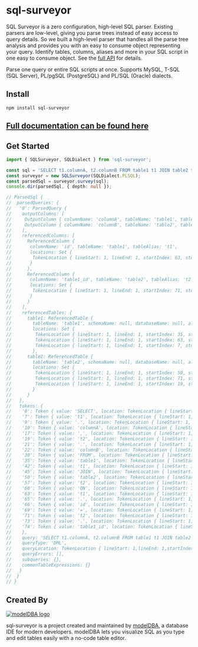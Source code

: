 # sql-surveyor

SQL Surveyor is a zero configuration, high-level SQL parser. Existing parsers are low-level, giving you parse trees instead of
easy access to query details. So we built a high-level parser that handles all the parse tree analysis and
provides you with an easy to consume object representing your query. Identify tables, columns, aliases 
and more in your SQL script in one easy to consume object. See the [full API](https://modeldba.com/sql-surveyor/api) for details.

Parse one query or entire SQL scripts at once.
Supports MySQL, T-SQL (SQL Server), PL/pgSQL (PostgreSQL) and PL/SQL (Oracle) dialects.

## Install
```shell
npm install sql-surveyor
```

## [Full documentation can be found here](https://modeldba.com/sql-surveyor/docs/)

## Get Started

```typescript
import { SQLSurveyor, SQLDialect } from 'sql-surveyor';

const sql = 'SELECT t1.columnA, t2.columnB FROM table1 t1 JOIN table2 t2 ON t1.id = t2.table1_id';
const surveyor = new SQLSurveyor(SQLDialect.PLSQL);
const parsedSql = surveyor.survey(sql);
console.dir(parsedSql, { depth: null });

// ParsedSql {
//  parsedQueries: {
//   '0': ParsedQuery {
//    outputColumns: [
//     OutputColumn { columnName: 'columnA', tableName: 'table1', tableAlias: 't1'},
//     OutputColumn { columnName: 'columnB', tableName: 'table2', tableAlias: 't2'}
//    ],
//    referencedColumns: [
//      ReferencedColumn { 
//       columnName: 'id', tableName: 'table1', tableAlias: 't1', 
//       locations: Set { 
//        TokenLocation { lineStart: 1, lineEnd: 1, startIndex: 63, stopIndex: 67 } 
//       }
//      },
//      ReferencedColumn { 
//       columnName: 'table1_id', tableName: 'table2', tableAlias: 't2', 
//       locations: Set {
//        TokenLocation { lineStart: 1, lineEnd: 1, startIndex: 71, stopIndex: 82 } 
//       }
//      }
//    ],
//    referencedTables: {
//      table1: ReferencedTable { 
//        tableName: 'table1', schemaName: null, databaseName: null, aliases: Set { 't1' }, 
//        locations: Set { 
//         TokenLocation { lineStart: 1, lineEnd: 1, startIndex: 35, stopIndex: 40 }, 
//         TokenLocation { lineStart: 1, lineEnd: 1, startIndex: 63, stopIndex: 64 }, 
//         TokenLocation { lineStart: 1, lineEnd: 1, startIndex: 7, stopIndex: 8 } }
//        },
//      table2: ReferencedTable { 
//        tableName: 'table2', schemaName: null, databaseName: null, aliases: Set { 't2' }, 
//        locations: Set { 
//         TokenLocation { lineStart: 1, lineEnd: 1, startIndex: 50, stopIndex: 55 }, 
//         TokenLocation { lineStart: 1, lineEnd: 1, startIndex: 71, stopIndex: 72 }, 
//         TokenLocation { lineStart: 1, lineEnd: 1, startIndex: 19, stopIndex: 20 } 
//        }
//      }
//   },
//   tokens: {
//    '0': Token { value: 'SELECT', location: TokenLocation { lineStart: 1, lineEnd: 1, startIndex: 0, stopIndex: 5 }},
//    '7': Token { value: 't1', location: TokenLocation { lineStart: 1, lineEnd: 1, startIndex: 7, stopIndex: 8 }},
//    '9': Token { value: '.', location: TokenLocation { lineStart: 1, lineEnd: 1, startIndex: 9, stopIndex: 9 }},
//    '10': Token { value: 'columnA', location: TokenLocation { lineStart: 1, lineEnd: 1, startIndex: 10, stopIndex: 16 }},
//    '17': Token { value: ',', location: TokenLocation { lineStart: 1, lineEnd: 1, startIndex: 17, stopIndex: 17 }},
//    '19': Token { value: 't2', location: TokenLocation { lineStart: 1, lineEnd: 1, startIndex: 19, stopIndex: 20 }},
//    '21': Token { value: '.', location: TokenLocation { lineStart: 1, lineEnd: 1, startIndex: 21, stopIndex: 21 }},
//    '22': Token { value: 'columnB', location: TokenLocation { lineStart: 1, lineEnd: 1, startIndex: 22, stopIndex: 28 }},
//    '30': Token { value: 'FROM', location: TokenLocation { lineStart: 1, lineEnd: 1, startIndex: 30, stopIndex: 33 }},
//    '35': Token { value: 'table1', location: TokenLocation { lineStart: 1, lineEnd: 1, startIndex: 35, stopIndex: 40 }},
//    '42': Token { value: 't1', location: TokenLocation { lineStart: 1, lineEnd: 1, startIndex: 42, stopIndex: 43 }},
//    '45': Token { value: 'JOIN', location: TokenLocation { lineStart: 1, lineEnd: 1, startIndex: 45, stopIndex: 48 }},
//    '50': Token { value: 'table2', location: TokenLocation { lineStart: 1, lineEnd: 1, startIndex: 50, stopIndex: 55 }},
//    '57': Token { value: 't2', location: TokenLocation { lineStart: 1, lineEnd: 1, startIndex: 57, stopIndex: 58 }},
//    '60': Token { value: 'ON', location: TokenLocation { lineStart: 1, lineEnd: 1, startIndex: 60, stopIndex: 61 }},
//    '63': Token { value: 't1', location: TokenLocation { lineStart: 1, lineEnd: 1, startIndex: 63, stopIndex: 64 }},
//    '65': Token { value: '.', location: TokenLocation { lineStart: 1, lineEnd: 1, startIndex: 65, stopIndex: 65 }},
//    '66': Token { value: 'id', location: TokenLocation { lineStart: 1, lineEnd: 1, startIndex: 66, stopIndex: 67 }},
//    '69': Token { value: '=', location: TokenLocation { lineStart: 1, lineEnd: 1, startIndex: 69, stopIndex: 69 }},
//    '71': Token { value: 't2', location: TokenLocation { lineStart: 1, lineEnd: 1, startIndex: 71, stopIndex: 72 }},
//    '73': Token { value: '.', location: TokenLocation { lineStart: 1, lineEnd: 1, startIndex: 73, stopIndex: 73 }},
//    '74': Token { value: 'table1_id', location: TokenLocation { lineStart: 1, lineEnd: 1, startIndex: 74, stopIndex: 82 }}
//    },
//    query: 'SELECT t1.columnA, t2.columnB FROM table1 t1 JOIN table2 t2 ON t1.id = t2.table1_id',
//    queryType: 'DML',
//    queryLocation: TokenLocation { lineStart: 1,lineEnd: 1,startIndex: 0,stopIndex: 82 },
//    queryErrors: [],
//    subqueries: {},
//    commonTableExpressions: {}
//   }
//  }
// }
```

## Created By

[![modelDBA logo](https://modeldba.com/sql-surveyor/modelDBA128x128.png "modelDBA")](https://modeldba.com)

sql-surveyor is a project created and maintained by [modelDBA](https://modeldba.com), a database IDE for modern developers. 
modelDBA lets you visualize SQL as you type and edit tables easily with a no-code table editor.

